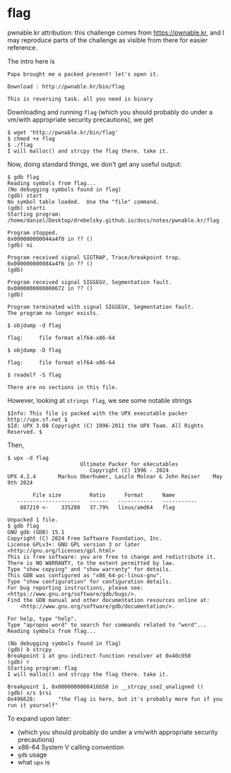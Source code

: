 # flag

pwnable.kr attribution: this challenge comes from <https://pwnable.kr>, and I may reproduce parts of the challenge as visible from there for easier reference.

The intro here is

```
Papa brought me a packed present! let's open it.

Download : http://pwnable.kr/bin/flag

This is reversing task. all you need is binary
```

Downloading and running `flag` (which you should probably do under a vm/with appropriate security precautions), we get

```
$ wget 'http://pwnable.kr/bin/flag'
$ chmod +x flag
$ ./flag
I will malloc() and strcpy the flag there. take it.
```

Now, doing standard things, we don't get any useful output:

```
$ gdb flag
Reading symbols from flag...
(No debugging symbols found in flag)
(gdb) start
No symbol table loaded.  Use the "file" command.
(gdb) starti
Starting program: /home/daniel/Desktop/drebelsky.github.io/docs/notes/pwnable.kr/flag 

Program stopped.
0x000000000044a4f0 in ?? ()
(gdb) ni

Program received signal SIGTRAP, Trace/breakpoint trap.
0x000000000084a4f6 in ?? ()
(gdb) 

Program received signal SIGSEGV, Segmentation fault.
0x0000000000000672 in ?? ()
(gdb) 

Program terminated with signal SIGSEGV, Segmentation fault.
The program no longer exists.
```

```
$ objdump -d flag

flag:     file format elf64-x86-64

$ objdump -D flag

flag:     file format elf64-x86-64

$ readelf -S flag

There are no sections in this file.
```

However, looking at `strings flag`, we see some notable strings

```
$Info: This file is packed with the UPX executable packer http://upx.sf.net $
$Id: UPX 3.08 Copyright (C) 1996-2011 the UPX Team. All Rights Reserved. $
```

Then,

```
$ upx -d flag
                       Ultimate Packer for eXecutables
                          Copyright (C) 1996 - 2024
UPX 4.2.4       Markus Oberhumer, Laszlo Molnar & John Reiser    May 9th 2024

        File size         Ratio      Format      Name
   --------------------   ------   -----------   -----------
    887219 <-    335288   37.79%   linux/amd64   flag

Unpacked 1 file.
$ gdb flag
GNU gdb (GDB) 15.1
Copyright (C) 2024 Free Software Foundation, Inc.
License GPLv3+: GNU GPL version 3 or later <http://gnu.org/licenses/gpl.html>
This is free software: you are free to change and redistribute it.
There is NO WARRANTY, to the extent permitted by law.
Type "show copying" and "show warranty" for details.
This GDB was configured as "x86_64-pc-linux-gnu".
Type "show configuration" for configuration details.
For bug reporting instructions, please see:
<https://www.gnu.org/software/gdb/bugs/>.
Find the GDB manual and other documentation resources online at:
    <http://www.gnu.org/software/gdb/documentation/>.

For help, type "help".
Type "apropos word" to search for commands related to "word"...
Reading symbols from flag...

(No debugging symbols found in flag)
(gdb) b strcpy
Breakpoint 1 at gnu-indirect-function resolver at 0x40c050
(gdb) r
Starting program: flag 
I will malloc() and strcpy the flag there. take it.

Breakpoint 1, 0x0000000000416b50 in __strcpy_sse2_unaligned ()
(gdb) x/s $rsi
0x496628:       "the flag is here, but it's probably more fun if you run it yourself"
```

To expand upon later:

* (which you should probably do under a vm/with appropriate security precautions)
* x86-64 System V calling convention
* `gdb` usage
* what `upx` is 

